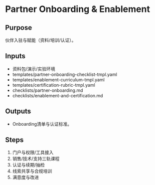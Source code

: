 # Partner Onboarding & Enablement

## Purpose

伙伴入驻与赋能（资料/培训/认证）。

## Inputs

- 资料包/演示/实验环境
- templates/partner-onboarding-checklist-tmpl.yaml
- templates/enablement-curriculum-tmpl.yaml
- templates/certification-rubric-tmpl.yaml
- checklists/partner-onboarding.md
- checklists/enablement-and-certification.md

## Outputs

- Onboarding清单与认证标准。

## Steps

1. 门户与权限/工具接入
2. 销售/技术/支持三轨课程
3. 认证与续期/抽检
4. 线索共享与合规培训
5. 满意度与改进
